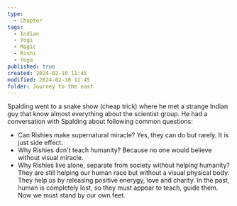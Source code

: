 ```yaml
---
type:
  - Chapter
tags:
  - Indian
  - Yogi
  - Magic
  - Rishi
  - Yoga
published: true
created: 2024-02-10 11:45
modified: 2024-02-10 11:45
folder: Journey to the east
---
```

Spalding went to a snake show (cheap trick) where he met a strange Indian guy that know almost everything about the scientist group. He had a conversation with Spalding about following common questions:
- Can Rishies make supernatural miracle?
Yes, they can do but rarely. It is just side effect.
- Why Rishies don't teach humanity?
Because no one would believe without visual miracle.
- Why Rishies live alone, separate from society without helping humanity?
They are still helping our human race but without a visual physical body. They help us by releasing positive enerygy, love and charity. In the past, human is completely lost, so they must appear to teach, guide them. Now we must stand by our own feet.

